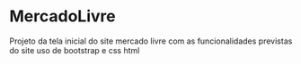 # MercadoLivre
Projeto da tela inicial do site mercado livre com as funcionalidades previstas do site
uso de bootstrap e css html 
